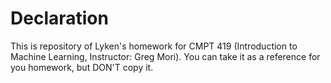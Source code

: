 # Declaration
This is repository of Lyken's homework for CMPT 419 (Introduction to Machine Learning, Instructor: Greg Mori). You can take it as a reference for you homework, but DON'T copy it.

